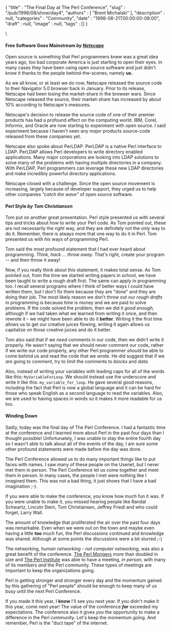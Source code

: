 {
   "title" : "The Final Day at The Perl Conference",
   "slug" : "/pub/1998/08/show/day4",
   "authors" : [
      "Brent Michalski"
   ],
   "description" : null,
   "categories" : "Community",
   "date" : "1998-08-21T00:00:00-08:00",
   "draft" : null,
   "image" : null,
   "tags" : []
}



\

#### Free Software Goes Mainstream *by [Netscape](http://www.netscape.com)*

Open source is something that Perl programmers knew was a great idea
years ago, too bad corporate America is just starting to open their
eyes. In many cases they have been using open source software and just
didn't know it thanks to the people behind-the-scenes, namely **us.**

As we all know, or at least we do now, Netscape released the source code
to their Navigator 5.0 browser back in January. Prior to its release,
Netscape had been losing the market-share in the browser wars. Since
Netscape released the source, their market-share has increased by about
10% according to Netscape's measures.

Netscape's decision to release the source code of one of their premier
products has had a profound effect on the computing world. IBM, Corel,
Informix, and Oracle are now starting to experiment with open source. I
said experiment because I haven't seen any *major* products source-code
released from these companies yet.

Netscape also spoke about PerLDAP. PerLDAP is a native Perl interface to
LDAP. PerLDAP allows Perl developers to write directory enabled
applications. Many major corporations are looking into LDAP solutions to
solve many of the problems with having multiple directories in a
company. With PerLDAP, Perl programmers can leverage these new LDAP
directories and make incredibly powerful directory applications.

Netscape closed with a challenge. Since the open source movement is
increasing, largely because of developer support, they urged us to help
other companies *"catch the wave"* of open source software.

#### Perl Style *by Tom Christiansen*

Tom put on another great presentation. Perl style presented us with
several tips and tricks about how to write your Perl code. As Tom
pointed out, these are not necessarily the *right* way, and they are
definitely not the *only* way to do it. Remember, there is always more
that one way to do it in Perl. Tom presented us with *his* ways of
programming Perl.

Tom said the most profound statement that I had ever heard about
programming. *Think, hack ... throw away.* That's right, create your
program -- and then throw it away!

Now, if you really think about this statement, it makes total sense. As
Tom pointed out, from the time we started writing papers in school, we
have been taught to write a rough draft first. The same can apply in
programming too. I recall several programs where I think of better ways
I could have written them, but I don't fix them because they are "done"
and they are doing their job. The most likely reason we don't throw out
our *rough drafts* in programming is because time is money and we are
paid to solve problems. If the code solved the problem, then we did it
*good enough,* although if we had taken what we learned from writing it
once, and then rewrote it - we might have been able to do it **better**.
Writing it the first time allows us to get our creative juices flowing,
writing it again allows us capitalize on those creative juices and do it
better.

Tom also said that if we *need* comments in our code, then we didn't
write it properly. He wasn't saying that we should never comment our
code, rather if we write our code properly, any other Perl programmer
*should* be able to come behind us and read the code that we wrote. He
did suggest that if we *are* going to comment, try to limit the comments
to *blocks* and *data.*

Also, instead of writing your variables with leading caps for all of the
words like this: `MyVariableForLoop`. We should instead use the
underscore and write it like this: `my_variable_for_loop`. He gave
several good reasons, including the fact that Perl is now a global
language and it can be hard for those who speak English as a second
language to read the variables. Also, we are used to having spaces in
words so it makes it more readable for us too.

#### Winding Down

Sadly, today was the final day of The Perl Conference. I had a fantastic
time at the conference and I learned more about Perl in the past four
days than I thought possible! Unfortunately, I was unable to stay the
entire fourth day so I wasn't able to talk about all of the events of
the day, I am sure some other profound statements were made before the
day was done.

The Perl Conference allowed us to do many important things like to put
faces with names. I saw many of these people on the Usenet, but I never
met them in person. The Perl Conference let us come together and meet
them in person. In many cases, the people I met were nothing like I
imagined them. This was not a bad thing, it just shows that I have a bad
imagination ;-).

If you were able to make the conference, you know how much fun it was.
If you were unable to make it, you missed hearing people like Randal
Schwartz, Lincoln Stein, Tom Christiansen, Jeffrey Friedl and who could
forget, Larry Wall.

The amount of knowledge that proliferated the air over the past four
days was remarkable. Even when we were out on the town and maybe even
having a little **too** much fun, the Perl discussions continued and
knowledge was shared. Although at some points the discussions were a bit
slurred ;-)

The networking, *human networking - not computer networking*, was also a
great benefit of the conference. [The Perl Mongers](http://www.pm.org)
more than doubled in size and [The Perl Institute](http://www.perl.org)
was able to have a meeting, *in person,* with many of its members *and*
the Perl community. These types of meetings are important to keep the
organizations going.

Perl is getting stronger and stronger every day and the momentum gained
by this gathering of "Perl people" should be enough to keep many of us
busy until the next Perl Conference.

If you made it this year, I **know** I'll see you next year. If you
didn't make it this year, come next year! The value of the conference
***far*** exceeded my expectations. The conference also it gives *you*
the opportunity to make a difference in the Perl community. Let's keep
the momentum going. And remember, Perl is the "duct tape" of the
internet.
